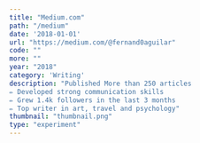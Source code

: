 ```yaml
---
title: "Medium.com"
path: "/medium"
date: '2018-01-01'
url: "https://medium.com/@fernand0aguilar"
code: ""
more: ""
year: "2018"
category: 'Writing'
description: "Published More than 250 articles
✏️ Developed strong communication skills
✏️ Grew 1.4k followers in the last 3 months
✏️ Top writer in art, travel and psychology"
thumbnail: "thumbnail.png"
type: "experiment"
---
```

